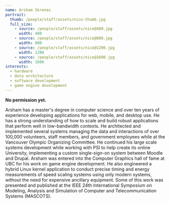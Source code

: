 ```yaml
---
name: Arsham Skrenes
portrait:
  thumb: /people/staff/assets/nico-thumb.jpg
  full_size:
    - source: /people/staff/assets/nico@480.jpg
      width: 480
    - source: /people/staff/assets/nico@800.jpg
      width: 800
    - source: /people/staff/assets/nico@1200.jpg
      width: 1200
    - source: /people/staff/assets/nico@1600.jpg
      width: 1600
interests:
  - hardware
  - data architecture
  - software development
  - game engine development
---
```


**No permission yet.**

Arsham has a master's degree in computer science and over ten years of experience developing applications for web, mobile, and desktop use. He has a strong understanding of how to scale and build robust applications that perform well in low-bandwidth contexts. He architected and implemented several systems managing the data and interactions of over 100,000 volunteers, staff members, and government employees while at the Vancouver Olympic Organizing Committee. He continued his large scale systems development while working with PSI to help create its online University, implementing a custom single-sign-on system between Moodle and Drupal. Arsham was entered into the Computer Graphics hall of fame at UBC for his work on game engine development. He also engineered a hybrid Linux kernel application to conduct precise timing and energy measurements of speed scaling systems using only modern systems, without the need for expensive ancillary equipment. Some of this work was presented and published at the IEEE 24th International Symposium on Modeling, Analysis and Simulation of Computer and Telecommunication Systems (MASCOTS).
